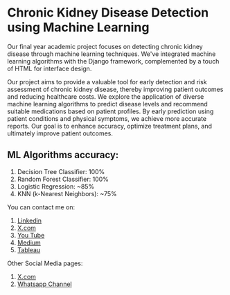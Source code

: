 # Chronic Kidney Disease Detection using Machine Learning
Our final year academic project focuses on detecting chronic kidney disease through machine learning techniques. We've integrated machine learning algorithms with the Django framework, complemented by a touch of HTML for interface design.

Our project aims to provide a valuable tool for early detection and risk assessment of chronic kidney disease, thereby improving patient outcomes and reducing healthcare costs. We explore the application of diverse machine learning algorithms to predict disease levels and recommend suitable medications based on patient profiles. By early prediction using patient conditions and physical symptoms, we achieve more accurate reports. Our goal is to enhance accuracy, optimize treatment plans, and ultimately improve patient outcomes.

## ML Algorithms accuracy:
1. Decision Tree Classifier: 100%
2. Random Forest Classifier: 100%
3. Logistic Regression: ~85%
4. KNN (k-Nearest Neighbors): ~75%


You can contact me on:
1. [Linkedin](https://www.linkedin.com/in/moguloju-sai-2b060b228)
2. [X.com](https://twitter.com/MogulojuSai2)
3. [You Tube](https://www.youtube.com/@Moguloju_Sai)
4. [Medium](https://medium.com/@saimoguloju2)
5. [Tableau](https://public.tableau.com/app/profile/moguloju.sai)
 

Other Social Media pages:
1. [X.com](https://twitter.com/SmartMachines1?t=mZg1j9Z_V8WWzvlkl4027Q&s=09)
2. [Whatsapp Channel](https://www.whatsapp.com/channel/0029Va9NAvs1SWstruaF3x41)











